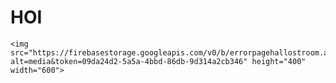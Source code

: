 <htmL>
    <h1>HOI</h1>

    <img src="https://firebasestorage.googleapis.com/v0/b/errorpagehallostroom.appspot.com/o/download.png?alt=media&token=09da24d2-5a5a-4bbd-86db-9d314a2cb346" height="400" width="600">
</htmL>